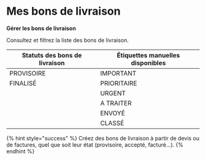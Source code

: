 # Mes bons de livraison

**Gérer les bons de livraison**

Consultez et filtrez la liste des bons de livraison.

| Statuts des bons de livraison | Étiquettes manuelles disponibles |
| ----------------------------- | -------------------------------- |
| PROVISOIRE                    | IMPORTANT                        |
| FINALISÉ                      | PRIORITAIRE                      |
|                               | URGENT                           |
|                               | A TRAITER                        |
|                               | ENVOYÉ                           |
|                               | CLASSÉ                           |

{% hint style="success" %}
Créez des bons de livraison à partir de devis ou de factures, quel que soit leur état (provisoire, accepté, facturé…).
{% endhint %}
